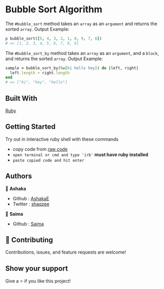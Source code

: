 # Bubble Sort Algorithm

The `#bubble_sort` method takes an `array` as an `argument` and returns the sorted `array`. 
Output Example:

```ruby
p bubble_sort([5, 4, 3, 2, 1, 8, 9, 7, 6])
# => [1, 2, 3, 4, 5, 6, 7, 8, 9]
```

The `#bubble_sort_by` method takes an `array` as an `argument`, and a `block`, and returns the sorted `array`. Output Example:

```ruby
sample = bubble_sort_by(%w[hi hello hey]) do |left, right|
  left.length - right.length
end
# => ["hi", "hey", "hello"]
```

## Built With

[Ruby](https://www.vectorlogo.zone/logos/ruby-lang/ruby-lang-horizontal.svg)

## Getting Started

Try out in interactive ruby shell with these commands

- copy code from [raw code](https://github.com/AshakaE/bubble-sort/blob/development/bubble_sort.rb)
- `open terminal or cmd and type 'irb'` **must have ruby installed** 
- `paste copied code and hit enter`


## Authors

👤 **Ashaka**

- Github : [AshakaE](https://github.com/AshakaE)
- Twitter : [shaqzee](https://twitter.com/shaqzee_)

👤 **Saima**

- Github : [Saima](https://github.com/SaimaAnis21)

## 🤝 Contributing

Contributions, issues, and feature requests are welcome!

## Show your support

Give a ⭐️ if you like this project!

